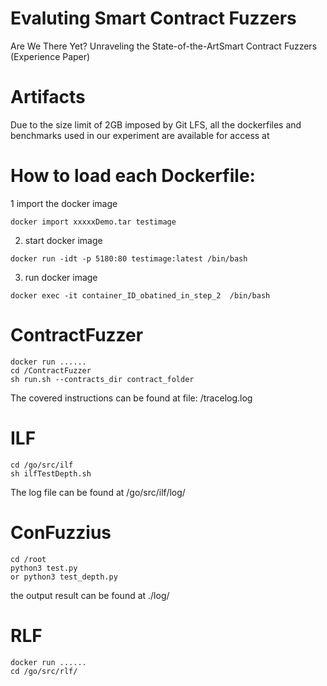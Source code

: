 # Evaluting Smart Contract Fuzzers
Are We There Yet? Unraveling the State-of-the-ArtSmart Contract Fuzzers (Experience Paper)


# Artifacts
Due to the size limit of 2GB imposed by Git LFS, all the dockerfiles and benchmarks used in our experiment are available for access at


# How to load each Dockerfile:

1 import the docker image
```
docker import xxxxxDemo.tar testimage
```
2. start docker image
```
docker run -idt -p 5180:80 testimage:latest /bin/bash
```
3. run docker image
```
docker exec -it container_ID_obatined_in_step_2  /bin/bash
```

# ContractFuzzer
```
docker run ......
cd /ContractFuzzer
sh run.sh --contracts_dir contract_folder
```
The covered instructions can be found at file: /tracelog.log


# ILF
```
cd /go/src/ilf
sh ilfTestDepth.sh
```
The log file can be found at /go/src/ilf/log/


# ConFuzzius
```
cd /root
python3 test.py
or python3 test_depth.py
```
the output result can be found at ./log/



# RLF
```
docker run ......
cd /go/src/rlf/

```
